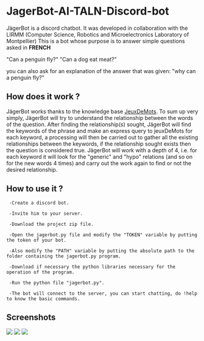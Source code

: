# JagerBot-AI-TALN-Discord-bot

JägerBot is a discord chatbot. It was developed in collaboration with the LIRMM (Computer Science, Robotics and Microelectronics Laboratory of Montpellier)
This is a bot whose purpose is to answer simple questions asked in **FRENCH**

"Can a penguin fly?"
"Can a dog eat meat?"

you can also ask for an explanation of the answer that was given:
"why can a penguin fly?"

## How does it work ?

JägerBot works thanks to the knowledge base <a href="https://www.jeuxdemots.org/jdm-accueil.php">JeuxDeMots</a>.
To sum up very simply, JägerBot will try to understand the relationship between the words of the question.
After finding the relationship(s) sought, JägerBot will find the keywords of the phrase and make an express query to jeuxDeMots for each keyword,
a processing will then be carried out to gather all the existing relationships between the keywords, if the relationship sought exists then the question is considered true.
JägerBot will work with a depth of 4, i.e. for each keyword it will look for the "generic" and "hypo" relations (and so on for the new words 4 times) and carry out the work again to find or not the desired relationship.

## How to use it ?

     -Create a discord bot.
    
     -Invite him to your server.
    
     -Download the project zip file.
    
     -Open the jagerbot.py file and modify the "TOKEN" variable by putting the token of your bot.
    
     -Also modify the "PATH" variable by putting the absolute path to the folder containing the jagerbot.py program.
    
     -Download if necessary the python libraries necessary for the operation of the program.

     -Run the python file "jagerbot.py".
    
     -The bot will connect to the server, you can start chatting, do !help to know the basic commands.

## Screenshots

<img src="/images/jagerbot1.png">
<img src="/images/jagerbot2.png">
<img src="/images/jagerbot3.png">

